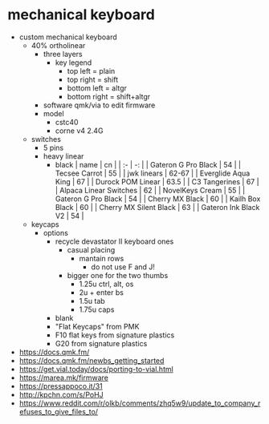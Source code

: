 # mechanical keyboard

+ custom mechanical keyboard
    + 40% ortholinear
        + three layers 
            + key legend
                + top left = plain
                + top right = shift
                + bottom left = altgr
                + bottom right = shift+altgr
        + software qmk/via to edit firmware
        + model
            + cstc40
            + corne v4 2.4G
    + switches
        + 5 pins
        + heavy linear
            + black
                | name | cn |
                | :- | -: |
                | Gateron G Pro Black | 54 |
                | Tecsee Carrot | 55 |
                | jwk linears | 62-67 |
                | Everglide Aqua King | 67 |
                | Durock POM Linear | 63.5 |
                | C3 Tangerines | 67 |
                | Alpaca Linear Switches | 62 |
                | NovelKeys Cream | 55 |
                | Gateron G Pro Black | 54 |
                | Cherry MX Black | 60 |
                | Kailh Box Black | 60 |
                | Cherry MX Silent Black | 63 |
                | Gateron Ink Black V2 | 54 |
    + keycaps
        + options
            + recycle devastator II keyboard ones
                + casual placing
                    + mantain rows
                        + do not use F and J!
                + bigger one for the two thumbs
                    + 1.25u ctrl, alt, os
                    + 2u + enter bs
                    + 1.5u tab
                    + 1.75u caps
            + blank
            + "Flat Keycaps" from PMK
            + F10 flat keys from signature plastics
            + G20 from signature plastics
+ https://docs.qmk.fm/
+ https://docs.qmk.fm/newbs_getting_started
+ https://get.vial.today/docs/porting-to-vial.html
+ https://marea.mk/firmware
+ https://pressappoco.it/31
+ http://kpchn.com/s/PoHJ
+ https://www.reddit.com/r/olkb/comments/zhq5w9/update_to_company_refuses_to_give_files_to/